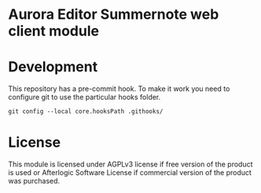# Aurora Editor Summernote web client module

# Development
This repository has a pre-commit hook. To make it work you need to configure git to use the particular hooks folder.

`git config --local core.hooksPath .githooks/`

# License

This module is licensed under AGPLv3 license if free version of the product is used or Afterlogic Software License if commercial version of the product was purchased.
